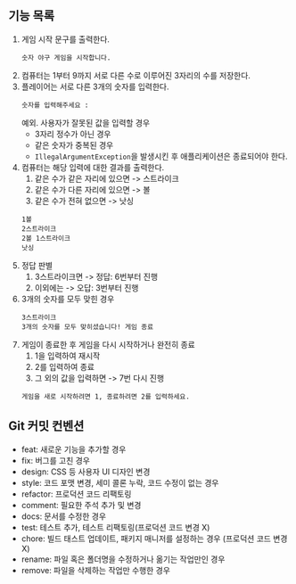 ## 기능 목록
1. 게임 시작 문구를 출력한다.
   ```text
   숫자 야구 게임을 시작합니다.
   ```
2. 컴퓨터는 1부터 9까지 서로 다른 수로 이루어진 3자리의 수를 저장한다.
3. 플레이어는 서로 다른 3개의 숫자를 입력한다.
    ```text
    숫자를 입력해주세요 : 
    ```
   예외. 사용자가 잘못된 값을 입력할 경우
   + 3자리 정수가 아닌 경우
   + 같은 숫자가 중복된 경우
   * `IllegalArgumentException`을 발생시킨 후 애플리케이션은 종료되어야 한다.
4. 컴퓨터는 해당 입력에 대한 결과를 출력한다.
   1. 같은 수가 같은 자리에 있으면 -> 스트라이크
   2. 같은 수가 다른 자리에 있으면 -> 볼
   3. 같은 수가 전혀 없으면 -> 낫싱
    ```text
   1볼
   2스트라이크
   2볼 1스트라이크
   낫싱
    ```
5. 정답 판별
   1. 3스트라이크면 -> 정답: 6번부터 진행
   2. 이외에는 -> 오답: 3번부터 진행
6. 3개의 숫자를 모두 맞힌 경우
    ```text
    3스트라이크
    3개의 숫자를 모두 맞히셨습니다! 게임 종료
    ```
7. 게임이 종료한 후 게임을 다시 시작하거나 완전히 종료
   1. 1을 입력하여 재시작
   2. 2를 입력하여 종료
   3. 그 외의 값을 입력하면 -> 7번 다시 진행
    ```text
    게임을 새로 시작하려면 1, 종료하려면 2를 입력하세요.
    ```

## Git 커밋 컨벤션
- feat: 새로운 기능을 추가할 경우
- fix: 버그를 고친 경우
- design: CSS 등 사용자 UI 디자인 변경
- style: 코드 포맷 변경, 세미 콜론 누락, 코드 수정이 없는 경우
- refactor: 프로덕션 코드 리팩토링
- comment: 필요한 주석 추가 및 변경
- docs: 문서를 수정한 경우
- test: 테스트 추가, 테스트 리팩토링(프로덕션 코드 변경 X)
- chore: 빌드 태스트 업데이트, 패키지 매니저를 설정하는 경우 (프로덕션 코드 변경 X)
- rename: 파일 혹은 폴더명을 수정하거나 옮기는 작업만인 경우
- remove: 파일을 삭제하는 작업만 수행한 경우